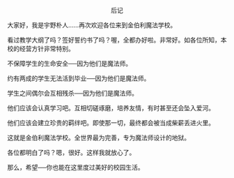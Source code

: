<p align="center">后记</p>

大家好，我是宇野朴人……再次欢迎各位来到金伯利魔法学校。

看过教学大纲了吗？签好誓约书了吗？喔，全都办好啦。非常好。如各位所知，本校的经营方针非常特别。

不保障学生的生命安全──因为他们是魔法师。

约有两成的学生无法活到毕业──因为他们是魔法师。

学生之间偶尔会互相残杀──因为他们是魔法师。

他们应该会认真学习吧。互相切磋琢磨，培养友情，有时甚至还会坠入爱河。

他们应该会建立珍贵的羁绊吧。即使那一切，最终都会被当成柴薪丢进火里。

这就是金伯利魔法学校。全世界最为完善，专为魔法师设计的地狱。

各位都明白了吗？嗯，很好。这样我就放心了。

那么，希望──你也能在这里度过美好的校园生活。

